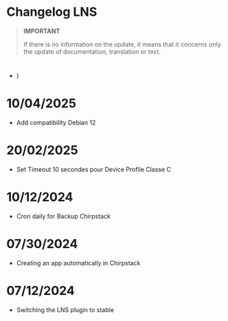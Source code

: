 # Changelog LNS

>**IMPORTANT**
>
>If there is no information on the update, it means that it concerns only the update of documentation, translation or text.

# 

- )

# 10/04/2025

- Add compatibility Debian 12

# 20/02/2025

- Set Timeout 10 secondes pour Device Profile Classe C

# 10/12/2024

- Cron daily for Backup Chirpstack

# 07/30/2024

- Creating an app automatically in Chirpstack

# 07/12/2024

- Switching the LNS plugin to stable
